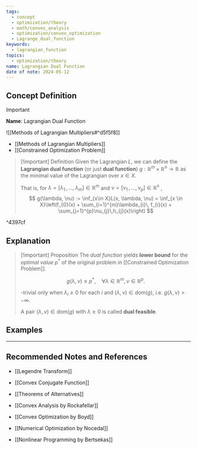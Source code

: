 ```yaml
---
tags:
  - concept
  - optimization/theory
  - math/convex_analysis
  - optimization/convex_optimization
  - Lagrange_dual_function
keywords:
  - lagrangian_function
topics:
  - optimization/theory
name: Lagrangian Dual Function
date of note: 2024-05-12
---
```


## Concept Definition

>[!important]
>**Name**: Lagrangian Dual Function

![[Methods of Lagrangian Multipliers#^d5f5f8]]

- [[Methods of Lagrangian Multipliers]]
- [[Constrained Optimization Problem]]


>[!important] Definition
>Given the Lagrangian $L$, we can define the **Lagrangian dual function** (or just **dual function**) $g: \mathbb{R}^m \times \mathbb{R}^{n} \to \mathbb{R}$ as the minimal value of the Lagrangian over $x\in X$. 
>
>That is, for $\lambda = [\lambda_{1} \,{,}\ldots{,}\, \lambda_{m}] \in \mathbb{R}^m$ and $\nu = [\nu_{1} \,{,}\ldots{,}\, \nu_{p}] \in \mathbb{R}^n$ ,
>$$
>g(\lambda, \nu) := \inf_{x\in X}L(x, \lambda, \nu) = \inf_{x \in X}\left(f_{0}(x) + \sum_{i=1}^{m}\lambda_{i}\, f_{i}(x) + \sum_{j=1}^{p}\nu_{j}\,h_{j}(x)\right)
>$$ 

^4397cf


## Explanation

>[!important] Proposition
>The *dual function* yields **lower bound** for the *optimal value* $p^{*}$ of the original problem in [[Constrained Optimization Problem]].
>
>$$
>g(\lambda, \nu) \leq p^{*}, \quad \forall \lambda \in \mathbb{R}^m, \nu \in \mathbb{R}^p.
>$$
>
>[](Constrained%20Optimization%20Problem.md)-trivial only when $\lambda_{i} \ge 0$ for each $i$ and $(\lambda, \nu) \in \text{dom}(g)$, i.e. $g(\lambda, \nu) > - \infty$.
>
>A pair $(\lambda, \nu) \in \text{dom}(g)$ with $\lambda \ge 0$ is called **dual feasible**.

## Examples







-----------
##  Recommended Notes and References

- [[Legendre Transform]]
- [[Convex Conjugate Function]]
- [[Theorems of Alternatives]]

- [[Convex Analysis by Rockafellar]]
- [[Convex Optimization by Boyd]]
- [[Numerical Optimization by Nocedal]]
- [[Nonlinear Programming by Bertsekas]]